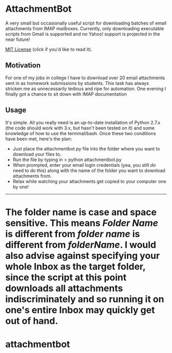AttachmentBot
==============================
A very small but occasionally useful script for downloading batches of email attachments
from IMAP mailboxes. Currently, only downloading executable scripts from Gmail is supported and *no* Yahoo! support is projected in the near future!

[MIT License](http://opensource.org/licenses/MIT) (click if you'd like to read
it).


Motivation
------------------------------
For one of my jobs in college I have to download over 20 email attachments sent
in as homework submissions by students. This task has always stricken me as
unnecessarily tedious and ripe for automation. One evening I finally got a
chance to sit down with IMAP documentation 

Usage
------------------------------
It's simple. All you really need is an up-to-date installation of Python 2.7.x
(the code should work with 3.x, but hasn't been tested on it) and some
knowledge of how to use the terminal/bash. Once these two conditions have been
met, here's the plan:

* Just place the attachmentbot.py file into the folder where you want to download
your files to.
* Run the file by typing in > python attachmentbot.py
* When prompted, enter your email login credentials (yea, you still *do* need
  to do this) along with the name of the folder you want to download
  attachments from.
* Relax while watching your attachments get copied to your computer one by one!

------------------------------
The folder name is case and space sensitive. This means *Folder Name* is
different from *folder name* is different from *folderName*. I would also
advise against specifying your whole Inbox as the target folder, since the
script at this point downloads all attachments indiscriminately and so
running it on one's entire Inbox may quickly get out of hand.
=======
attachmentbot
=============

